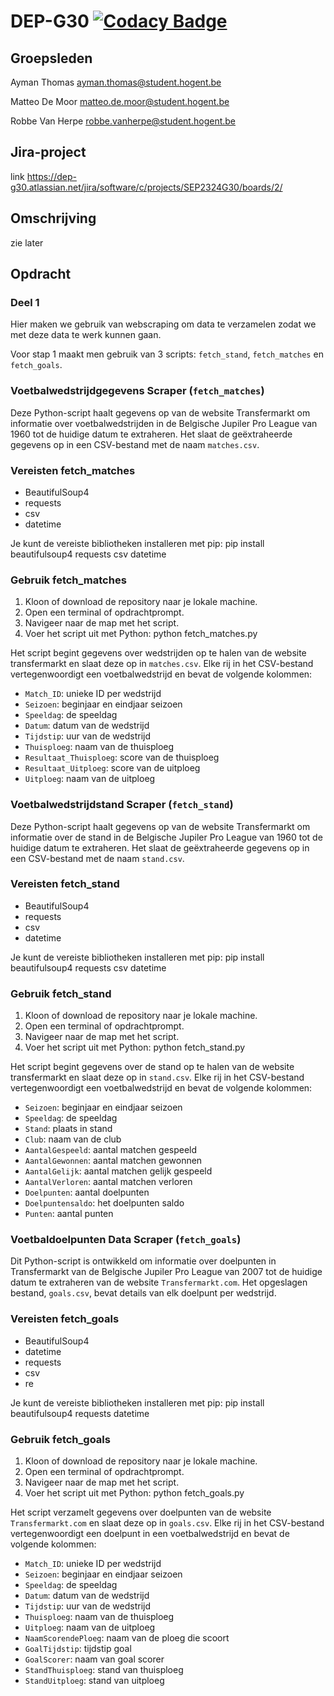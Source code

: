 # DEP-G30 [![Codacy Badge](https://app.codacy.com/project/badge/Grade/43a112dd62f5482d9da2271a30a389a0)](https://app.codacy.com/gh/Robbevanherpe1/DEP1-2023-2024-groep30/dashboard?utm_source=gh&utm_medium=referral&utm_content=&utm_campaign=Badge_grade)

## Groepsleden

Ayman Thomas <ayman.thomas@student.hogent.be>

Matteo De Moor <matteo.de.moor@student.hogent.be>

Robbe Van Herpe <robbe.vanherpe@student.hogent.be>

## Jira-project

link <https://dep-g30.atlassian.net/jira/software/c/projects/SEP2324G30/boards/2/>

## Omschrijving

zie later

## Opdracht

### Deel 1

Hier maken we gebruik van webscraping om data te verzamelen zodat we met deze data te werk kunnen gaan.

Voor stap 1 maakt men gebruik van 3 scripts: `fetch_stand`, `fetch_matches` en `fetch_goals`.

### Voetbalwedstrijdgegevens Scraper (`fetch_matches`)

Deze Python-script haalt gegevens op van de website Transfermarkt om informatie over voetbalwedstrijden in de Belgische Jupiler Pro League van 1960 tot de huidige datum te extraheren. Het slaat de geëxtraheerde gegevens op in een CSV-bestand met de naam `matches.csv`.

### Vereisten fetch_matches

- BeautifulSoup4
- requests
- csv
- datetime

Je kunt de vereiste bibliotheken installeren met pip: pip install beautifulsoup4 requests csv datetime

### Gebruik fetch_matches

1. Kloon of download de repository naar je lokale machine.
2. Open een terminal of opdrachtprompt.
3. Navigeer naar de map met het script.
4. Voer het script uit met Python:
   python fetch_matches.py

Het script begint gegevens over wedstrijden op te halen van de website transfermarkt en slaat deze op in `matches.csv`. Elke rij in het CSV-bestand vertegenwoordigt een voetbalwedstrijd en bevat de volgende kolommen:

- `Match_ID`: unieke ID per wedstrijd
- `Seizoen`: beginjaar en eindjaar seizoen
- `Speeldag`: de speeldag
- `Datum`: datum van de wedstrijd
- `Tijdstip`: uur van de wedstrijd
- `Thuisploeg`: naam van de thuisploeg
- `Resultaat_Thuisploeg`: score van de thuisploeg
- `Resultaat_Uitploeg`: score van de uitploeg
- `Uitploeg`: naam van de uitploeg

### Voetbalwedstrijdstand Scraper (`fetch_stand`)

Deze Python-script haalt gegevens op van de website Transfermarkt om informatie over de stand in de Belgische Jupiler Pro League van 1960 tot de huidige datum te extraheren. Het slaat de geëxtraheerde gegevens op in een CSV-bestand met de naam `stand.csv`.

### Vereisten fetch_stand

- BeautifulSoup4
- requests
- csv
- datetime

Je kunt de vereiste bibliotheken installeren met pip: pip install beautifulsoup4 requests csv datetime

### Gebruik fetch_stand

1. Kloon of download de repository naar je lokale machine.
2. Open een terminal of opdrachtprompt.
3. Navigeer naar de map met het script.
4. Voer het script uit met Python:
   python fetch_stand.py

Het script begint gegevens over de stand op te halen van de website transfermarkt en slaat deze op in `stand.csv`. Elke rij in het CSV-bestand vertegenwoordigt een voetbalwedstrijd en bevat de volgende kolommen:

- `Seizoen`: beginjaar en eindjaar seizoen
- `Speeldag`: de speeldag
- `Stand`: plaats in stand
- `Club`: naam van de club
- `AantalGespeeld`: aantal matchen gespeeld
- `AantalGewonnen`: aantal matchen gewonnen
- `AantalGelijk`: aantal matchen gelijk gespeeld
- `AantalVerloren`: aantal matchen verloren
- `Doelpunten`: aantal doelpunten
- `Doelpuntensaldo`: het doelpunten saldo
- `Punten`: aantal punten

### Voetbaldoelpunten Data Scraper (`fetch_goals`)

Dit Python-script is ontwikkeld om informatie over doelpunten in Transfermarkt van de Belgische Jupiler Pro League van 2007 tot de huidige datum te extraheren van de website `Transfermarkt.com`. Het opgeslagen bestand, `goals.csv`, bevat details van elk doelpunt per wedstrijd.

### Vereisten fetch_goals

- BeautifulSoup4
- datetime
- requests
- csv
- re

Je kunt de vereiste bibliotheken installeren met pip: pip install beautifulsoup4 requests datetime

### Gebruik fetch_goals

1. Kloon of download de repository naar je lokale machine.
2. Open een terminal of opdrachtprompt.
3. Navigeer naar de map met het script.
4. Voer het script uit met Python:
   python fetch_goals.py

Het script verzamelt gegevens over doelpunten van de website `Transfermarkt.com` en slaat deze op in `goals.csv`. Elke rij in het CSV-bestand vertegenwoordigt een doelpunt in een voetbalwedstrijd en bevat de volgende kolommen:

- `Match_ID`: unieke ID per wedstrijd
- `Seizoen`: beginjaar en eindjaar seizoen
- `Speeldag`: de speeldag
- `Datum`: datum van de wedstrijd
- `Tijdstip`: uur van de wedstrijd
- `Thuisploeg`: naam van de thuisploeg
- `Uitploeg`: naam van de uitploeg
- `NaamScorendePloeg`: naam van de ploeg die scoort
- `GoalTijdstip`: tijdstip goal
- `GoalScorer`: naam van goal scorer
- `StandThuisploeg`: stand van thuisploeg
- `StandUitploeg`: stand van uitploeg
